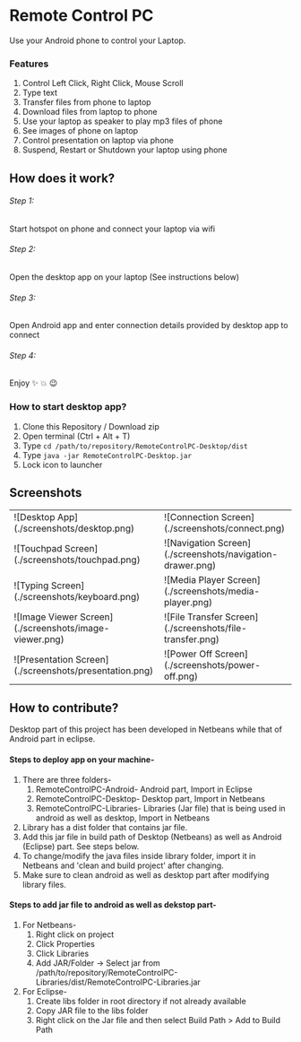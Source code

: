# Remote Control PC

Use your Android phone to control your Laptop.

### Features

1. Control Left Click, Right Click, Mouse Scroll
2. Type text 
3. Transfer files from phone to laptop
4. Download files from laptop to phone
5. Use your laptop as speaker to play mp3 files of phone
6. See images of phone on laptop
7. Control presentation on laptop via phone
8. Suspend, Restart or Shutdown your laptop using phone

## How does it work?

###### Step 1:
Start hotspot on phone and connect your laptop via wifi

###### Step 2:
Open the desktop app on your laptop (See instructions below)

###### Step 3:
Open Android app and enter connection details provided by desktop app to connect

###### Step 4:
Enjoy :sparkles: :boom: :wink:

### How to start desktop app?
1. Clone this Repository / Download zip 
2. Open terminal (Ctrl + Alt + T)
3. Type `cd /path/to/repository/RemoteControlPC-Desktop/dist`
4. Type `java -jar RemoteControlPC-Desktop.jar`
5. Lock icon to launcher

## Screenshots
|  |  |
| --- | --- |
|![Desktop App] (./screenshots/desktop.png) | ![Connection Screen] (./screenshots/connect.png)|
|![Touchpad Screen] (./screenshots/touchpad.png) | ![Navigation Screen] (./screenshots/navigation-drawer.png)|
|![Typing Screen] (./screenshots/keyboard.png) | ![Media Player Screen] (./screenshots/media-player.png)|
|![Image Viewer Screen] (./screenshots/image-viewer.png) | ![File Transfer Screen] (./screenshots/file-transfer.png)|
|![Presentation Screen] (./screenshots/presentation.png) | ![Power Off Screen] (./screenshots/power-off.png)|

## How to contribute?
Desktop part of this project has been developed in Netbeans while that of Android part in eclipse.

#### Steps to deploy app on your machine-
1. There are three folders-
    1. RemoteControlPC-Android- Android part, Import in Eclipse
    2. RemoteControlPC-Desktop- Desktop part, Import in Netbeans
    3. RemoteControlPC-Libraries- Libraries (Jar file) that is being used in android as well as desktop, Import in Netbeans
2. Library has a dist folder that contains jar file.
3. Add this jar file in build path of Desktop (Netbeans) as well as Android (Eclipse) part. See steps below.
4. To change/modify the java files inside library folder, import it in Netbeans and 'clean and build project' after changing.
5. Make sure to clean android as well as desktop part after modifying library files.

#### Steps to add jar file to android as well as dekstop part-
1. For Netbeans-
    1. Right click on project 
    2. Click Properties
    3. Click Libraries
    4. Add JAR/Folder -> Select jar from /path/to/repository/RemoteControlPC-Libraries/dist/RemoteControlPC-Libraries.jar
2. For Eclipse-
    1. Create libs folder in root directory if not already available
    2. Copy JAR file to the libs folder
    3. Right click on the Jar file and then select Build Path > Add to Build Path
  